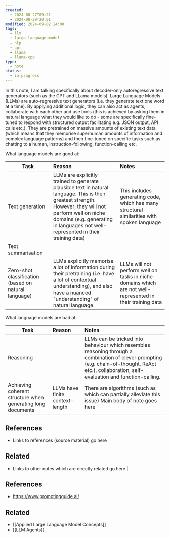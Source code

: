 ```yaml
---
created:
  - 2024-08-27T09:21
  - 2024-08-29T20:01
modified: 2024-09-02 14:00
tags:
  - llm
  - large-language-model
  - nlp
  - gpt
  - llama
  - llama-cpp
type:
  - note
status:
  - in-progress
---
```

In this note, I am talking specifically about decoder-only autoregressive text generators (such as the GPT and LLama models).
Large Language Models (LLMs) are auto-regressive text generators (i.e. they generate text one word at a time). By applying additional logic, they can also act as agents, collaborate with each other and use tools (this is achieved by asking them in natural language what they would like to do - some are specifically fine-tuned to respond with structured output facilitating e.g. JSON output, API calls etc.). 
They are pretrained on massive amounts of existing text data (which means that they memorise superhuman amounts of information and complex language patterns) and then fine-tuned on specific tasks such as chatting to a human, instruction-following, function-calling etc.

What language models are good at:

| Task                                                 | Reason                                                                                                                                                                                                                                          | Notes                                                                                                      |
| ---------------------------------------------------- | :---------------------------------------------------------------------------------------------------------------------------------------------------------------------------------------------------------------------------------------------- | :--------------------------------------------------------------------------------------------------------- |
| Text generation                                      | LLMs are explicitly trained to generate plausible text in natural language. This is their greatest strength.<br>However, they will not perform well on niche domains (e.g. generating in languages not well-represented in their training data) | This includes generating code, which has many structural similarities with spoken language                 |
| Text summarisation                                   |                                                                                                                                                                                                                                                 |                                                                                                            |
| Zero-shot classification (based on natural language) | LLMs explicitly memorise a lot of information during their pretraining (i.e. have a lot of contextual understanding), and also have a nuanced "understanding" of natural language.                                                              | LLMs will not perform well on tasks in niche domains which are not well-represented in their training data |

What language models are bad at:

| Task                                                        | Reason                          | Notes                                                                                                                                                                                            |
| ----------------------------------------------------------- | :------------------------------ | :----------------------------------------------------------------------------------------------------------------------------------------------------------------------------------------------- |
| Reasoning                                                   |                                 | LLMs can be tricked into behaviour which resembles reasoning through a combination of clever prompting (e.g. chain-of-thought, ReAct etc.), collaboration, self-evaluation and function-calling. |
| Achieving coherent structure when generating long documents | LLMs have finite context-length | There are algorithms (such as which can partially alleviate this issue) Main body of note goes here
## References

* Links to references (source material) go here
## Related

* Links to other notes which are directly related go here                                                                                                                         |

## References
* https://www.promptingguide.ai/
## Related
* [[Applied Large Language Model Concepts]]
* [[LLM Agents]]